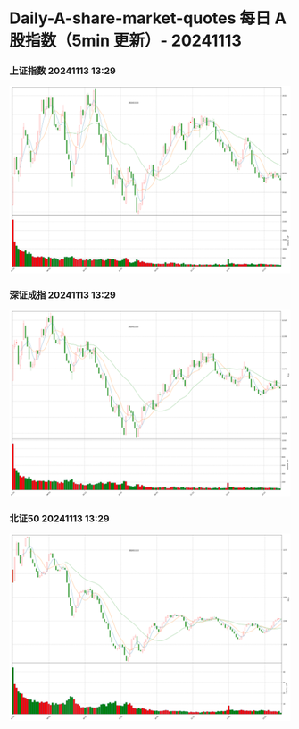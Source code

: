 
# Daily-A-share-market-quotes 每日 A 股指数（5min 更新）- 20241113

### 上证指数 20241113 13:29
![](./fig/2024/11/20241113-sh000001.png)

### 深证成指 20241113 13:29
![](./fig/2024/11/20241113-sz399001.png)

### 北证50 20241113 13:29
![](./fig/2024/11/20241113-bj899050.png)
